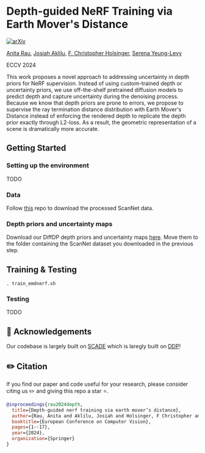 # Depth-guided NeRF Training via Earth Mover's Distance

[![arXiv](https://img.shields.io/badge/Arxiv-2407.06189-b31b1b.svg?logo=arXiv)](https://arxiv.org/abs/2403.13206)

[Anita Rau](https://anitarau.github.io), [Josiah Aklilu](https://www.linkedin.com/in/josiah-aklilu-876796167/), [F. Christopher Holsinger](https://med.stanford.edu/profiles/chris-holsinger),  [Serena Yeung-Levy](https://ai.stanford.edu/~syyeung/)

ECCV 2024

This work proposes a novel approach to addressing uncertainty in depth priors for NeRF supervision. 
Instead of using custom-trained depth or uncertainty priors, we use off-the-shelf pretrained diffusion 
models to predict depth and capture uncertainty during the denoising process. Because we know that depth 
priors are prone to errors, we propose to supervise the ray termination distance distribution with Earth 
Mover's Distance instead of enforcing the rendered depth to replicate the depth prior exactly through L2-loss. 
As a result, the geometric representation of a scene is dramatically more accurate.


## Getting Started
### Setting up the environment
TODO

### Data
Follow [this](https://github.com/barbararoessle/dense_depth_priors_nerf) repo to download the processed ScanNet data.

### Depth priors and uncertainty maps
Download our DiffDP depth priors and uncertainty maps [here](https://drive.google.com/drive/folders/1SwPUeiEMO2uE1LrETGytti0aSB-W8a2i?usp=share_link). Move them to the folder containing the ScanNet dataset you downloaded in the previous step.


## Training & Testing
```
. train_emdnerf.sh
```

### Testing
TODO

## 🙏 Acknowledgements
Our codebase is largely built on [SCADE](https://github.com/mikacuy/scade/tree/master) which is laregly built on [DDP](https://github.com/barbararoessle/dense_depth_priors_nerf)!

## ✏️ Citation
If you find our paper and code useful for your research, please consider citing us ✏️ and giving this repo a star ⭐️.
```BibTeX
@inproceedings{rau2024depth,
  title={Depth-guided nerf training via earth mover’s distance},
  author={Rau, Anita and Aklilu, Josiah and Holsinger, F Christopher and Yeung-Levy, Serena},
  booktitle={European Conference on Computer Vision},
  pages={1--17},
  year={2024},
  organization={Springer}
}
```